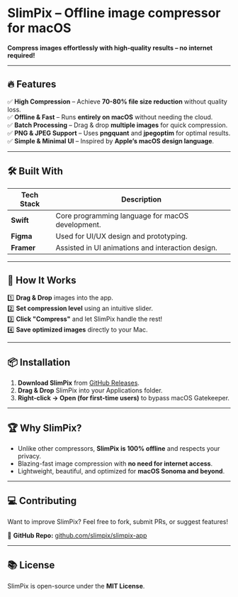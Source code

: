 # SlimPix – Offline image compressor for macOS  
**Compress images effortlessly with high-quality results – no internet required!**  



---

## 🔥 Features  
✅ **High Compression** – Achieve **70-80% file size reduction** without quality loss.  
✅ **Offline & Fast** – Runs **entirely on macOS** without needing the cloud.  
✅ **Batch Processing** – Drag & drop **multiple images** for quick compression.  
✅ **PNG & JPEG Support** – Uses **pngquant** and **jpegoptim** for optimal results.  
✅ **Simple & Minimal UI** – Inspired by **Apple’s macOS design language**.  

---

## 🛠️ Built With  

| Tech Stack | Description |
|------------|-------------|
|  **Swift** | Core programming language for macOS development. |
|  **Figma** | Used for UI/UX design and prototyping. |
|  **Framer** | Assisted in UI animations and interaction design. |

---

## 🚀 How It Works  

1️⃣ **Drag & Drop** images into the app.  
2️⃣ **Set compression level** using an intuitive slider.  
3️⃣ **Click "Compress"** and let SlimPix handle the rest!  
4️⃣ **Save optimized images** directly to your Mac.  

---

## 📦 Installation  
1. **Download SlimPix** from [GitHub Releases](#).  
2. **Drag & Drop** SlimPix into your Applications folder.  
3. **Right-click → Open (for first-time users)** to bypass macOS Gatekeeper.  

---

## 🏆 Why SlimPix?  
- Unlike other compressors, **SlimPix is 100% offline** and respects your privacy.  
- Blazing-fast image compression with **no need for internet access**.  
- Lightweight, beautiful, and optimized for **macOS Sonoma and beyond**.  

---

## 💻 Contributing  
Want to improve SlimPix? Feel free to fork, submit PRs, or suggest features!  

🔗 **GitHub Repo:** [github.com/slimpix/slimpix-app](#)  

---

## 📚 License  
SlimPix is open-source under the **MIT License**.  


